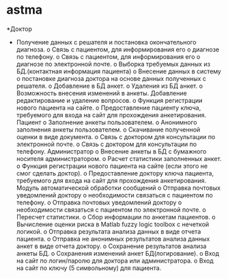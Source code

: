# astma
*Доктор
* Получение данных с решателя и постановка окончательного диагноза.
o Связь с пациентом, для информирования его о диагнозе по телефону.
o Связь с пациентом, для информирования его о диагнозе по электронной почте.
o Выборка требуемых данных из БД.(контактная информация пациента)
o Внесение данных в систему о постановке диагноза доктора на основе данных полученных с решателя.
o Добавление в БД анкет.
o Удаления из БД анкет.
o Возможность внесения изменений в анкеты. Добавление редактирование и удаление вопросов.
o Функция регистрации нового пациента на сайте.
o Предоставление пациенту ключа, требуемого для входа на сайт для прохождения анкетирования.
Пациент
o Заполнение анкеты пользователем.
o Анонимного заполнения анкеты пользователем.
o Скачивание полученной оценки в виде документа.
o Связь с доктором для консультации по электронной почте.
o Связь с доктором для консультации по телефону.
Администратор
o Внесение анкеты в БД с бумажного носителя администратором.
o Расчет статистики заполненных анкет.
o Функция регистрации нового пациента на сайте (если этого не смог сделать доктор).
o Предоставление доктору ключа пациента, требуемого для входа на сайт для прохождения анкетирования.
Модуль автоматической обработки сообщений
o Отправка почтовых уведомлений доктору о необходимости связаться с пациентом по телефону.
o Отправка почтовых уведомлений доктору о необходимости связаться с пациентом по электронной почте.
o Пересчет статистики.
o Сбор информации по анкетам пациентов.
o Вычисление оценки риска в Matlab fuzzy logic toolbox с нечеткой логикой.
o Отправка результата анализа данных в виде отчета пациента.
o Отправка не анонимных результатов анализа данных анкет в виде отчета доктору.
o Сохранение результатов анализа анкеты БД.
o Сохранения изменений анкет БД(логирование).
o Вход на сайт по логин/паролю для доктора или администратора.
o Вход на сайт по ключу (5 символьному) для пациента.
 
